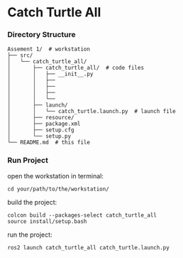 # Catch Turtle All
### Directory Structure
```
Assement 1/  # workstation
├── src/
│   └── catch_turtle_all/
│       ├── catch_turtle_all/  # code files
│       │   ├── __init__.py
│       │   ├── 
│       │   ├── 
│       │   ├── 
│       │   └── 
│       ├── launch/
│       │   └── catch_turtle.launch.py  # launch file
│       ├── resource/
│       ├── package.xml
│       ├── setup.cfg
│       └── setup.py
└── README.md  # this file
```

### Run Project
open the workstation in terminal:
```
cd your/path/to/the/workstation/
```
build the project:
```
colcon build --packages-select catch_turtle_all
source install/setup.bash
```
run the project:
```
ros2 launch catch_turtle_all catch_turtle.launch.py
```